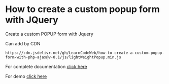 # How to create a custom popup form with JQuery
Create a custom POPUP form with Jquery

Can add by CDN
````
https://cdn.jsdelivr.net/gh/LearnCodeWeb/how-to-create-a-custom-popup-form-with-php-ajax@v-0.1/js/lightWeightPopup.min.js
````


For complete documentation <a href="https://learncodeweb.com/web-development/how-to-create-a-custom-popup-form-with-php-and-ajax/" target="_blank">click here</a>


For demo <a href="https://learncodeweb.com/demo/web-development/how-to-create-a-custom-popup-form-with-php-and-ajax/" target="_blank">click here</a>
